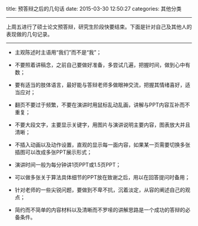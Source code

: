 title: 预答辩之后的几句话
date: 2015-03-30 12:50:27
categories: 其他分类

---
上周五进行了硕士论文预答辩，研究生阶段快要结束。下面是针对自己及其他人的表现做的几句记录。

<!--more-->



----------

- 主观陈述时主语用“我们”而不是“我”；

- 不要照着讲稿念，之前自己要做好准备，多尝试几遍，把握时间，做到心中有数；

- 要有适当的肢体语言，最好能与答辩老师多做眼神交流，把握其情绪喜好，适当应对；

- 翻页不要过于频繁，不要在演讲时用鼠标乱动乱画，讲解与PPT内容互补而不重复；

- 不要大段文字，主要显示关键字，用图片与演讲说明主要内容，图表放大并且清晰；

- 不插入动画以及动作设置，直观的显示每一面内容，如果某一页需要切换多张插图可以改成多张PPT展示形式；

- 演讲时间一般为每分钟讲1页PPT或1.5页PPT；

- 可以做多张关于算法具体细节的PPT放在致谢之后，用以在回答提问时备用；

- 针对老师的一些尖锐问题，要做到不卑不抗，沉着淡定，从容的阐述自己的观点；

- 简约而不简单的内容材料以及清晰而不罗嗦的讲解思路是一个成功的答辩的必备条件。